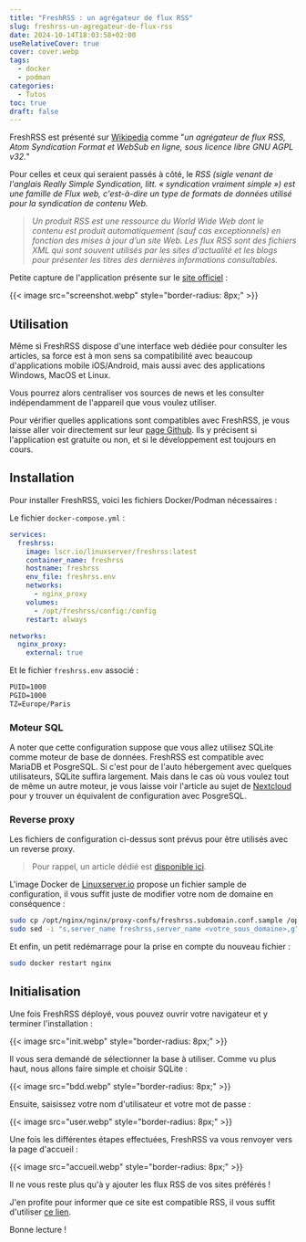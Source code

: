```yaml
---
title: "FreshRSS : un agrégateur de flux RSS"
slug: freshrss-un-agregateur-de-flux-rss
date: 2024-10-14T18:03:58+02:00
useRelativeCover: true
cover: cover.webp
tags:
  - docker
  - podman
categories:
  - Tutos
toc: true
draft: false
---
```


FreshRSS est présenté sur [Wikipedia](https://fr.wikipedia.org/wiki/FreshRSS) comme "*un agrégateur de flux RSS, Atom Syndication Format et WebSub en ligne, sous licence libre GNU AGPL v32.*"

Pour celles et ceux qui seraient passés à côté, le *RSS (sigle venant de l'anglais Really Simple Syndication, litt. « syndication vraiment simple ») est une famille de Flux web, c'est-à-dire un type de formats de données utilisé pour la syndication de contenu Web.*

> *Un produit RSS est une ressource du World Wide Web dont le contenu est produit automatiquement (sauf cas exceptionnels) en fonction des mises à jour d’un site Web. Les flux RSS sont des fichiers XML qui sont souvent utilisés par les sites d'actualité et les blogs pour présenter les titres des dernières informations consultables.*

Petite capture de l'application présente sur le [site officiel](https://www.freshrss.org/) :

{{< image src="screenshot.webp" style="border-radius: 8px;" >}}

## Utilisation

Même si FreshRSS dispose d'une interface web dédiée pour consulter les articles, sa force est à mon sens sa compatibilité avec beaucoup d'applications mobile iOS/Android, mais aussi avec des applications Windows, MacOS et Linux.

Vous pourrez alors centraliser vos sources de news et les consulter indépendamment de l'appareil que vous voulez utiliser.

Pour vérifier quelles applications sont compatibles avec FreshRSS, je vous laisse aller voir directement sur leur [page Github](https://github.com/FreshRSS/FreshRSS). Ils y précisent si l'application est gratuite ou non, et si le développement est toujours en cours. 

## Installation

Pour installer FreshRSS, voici les fichiers Docker/Podman nécessaires : 

Le fichier `docker-compose.yml` :

```yml
services:
  freshrss:
    image: lscr.io/linuxserver/freshrss:latest
    container_name: freshrss
    hostname: freshrss
    env_file: freshrss.env
    networks:
      - nginx_proxy
    volumes:
      - /opt/freshrss/config:/config
    restart: always

networks:
  nginx_proxy:
    external: true
```

Et le fichier `freshrss.env` associé :

```txt
PUID=1000
PGID=1000
TZ=Europe/Paris
```

### Moteur SQL

A noter que cette configuration suppose que vous allez utilisez SQLite comme moteur de base de données. FreshRSS est compatible avec MariaDB et PosgreSQL. Si c'est pour de l'auto hébergement avec quelques utilisateurs, SQLite suffira largement. Mais dans le cas où vous voulez tout de même un autre moteur, je vous laisse voir l'article au sujet de [Nextcloud]() pour y trouver un équivalent de configuration avec PosgreSQL.

### Reverse proxy

Les fichiers de configuration ci-dessus sont prévus pour être utilisés avec un reverse proxy.

> Pour rappel, un article dédié est [disponible ici](/posts/reverse-proxy-nginx/).

L'image Docker de [Linuxserver.io](https://docs.linuxserver.io/general/swag/) propose un fichier sample de configuration, il vous suffit juste de modifier votre nom de domaine en conséquence :

```bash
sudo cp /opt/nginx/nginx/proxy-confs/freshrss.subdomain.conf.sample /opt/nginx/nginx/proxy-confs/freshrss.subdomain.conf
sudo sed -i "s,server_name freshrss,server_name <votre_sous_domaine>,g" /opt/nginx/nginx/proxy-confs/freshrss.subdomain.conf
```

Et enfin, un petit redémarrage pour la prise en compte du nouveau fichier :

```bash
sudo docker restart nginx
```

## Initialisation

Une fois FreshRSS déployé, vous pouvez ouvrir votre navigateur et y terminer l'installation :

{{< image src="init.webp" style="border-radius: 8px;" >}}

Il vous sera demandé de sélectionner la base à utiliser. Comme vu plus haut, nous allons faire simple et choisir SQLite : 

{{< image src="bdd.webp" style="border-radius: 8px;" >}}

Ensuite, saisissez votre nom d'utilisateur et votre mot de passe : 

{{< image src="user.webp" style="border-radius: 8px;" >}}

Une fois les différentes étapes effectuées, FreshRSS va vous renvoyer vers la page d'accueil :

{{< image src="accueil.webp" style="border-radius: 8px;" >}}

Il ne vous reste plus qu'à y ajouter les flux RSS de vos sites préférés !

J'en profite pour informer que ce site est compatible RSS, il vous suffit d'utiliser [ce lien](/posts/index.xml).

Bonne lecture !
